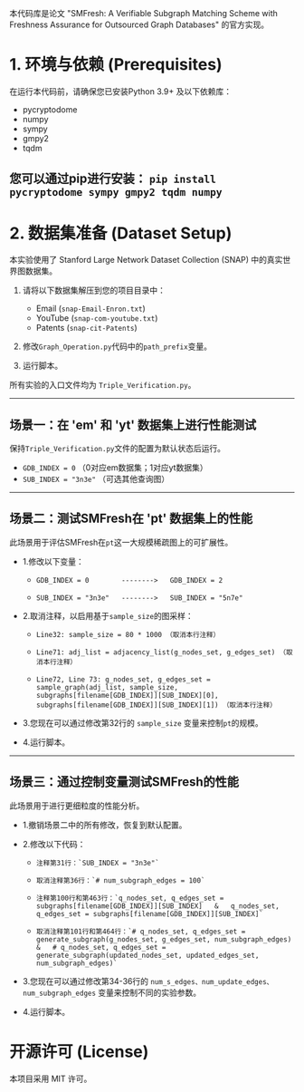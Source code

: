 
本代码库是论文 "SMFresh: A Verifiable Subgraph Matching Scheme with Freshness Assurance for Outsourced Graph Databases" 的官方实现。

# 1. 环境与依赖 (Prerequisites)

在运行本代码前，请确保您已安装Python 3.9+ 及以下依赖库：
* pycryptodome
* numpy
* sympy
* gmpy2
* tqdm

您可以通过pip进行安装：
`pip install pycryptodome sympy gmpy2 tqdm numpy`
-----------------------------------



# 2. 数据集准备 (Dataset Setup)

本实验使用了 Stanford Large Network Dataset Collection (SNAP) 中的真实世界图数据集。

1. 请将以下数据集解压到您的项目目录中：
   * Email (`snap-Email-Enron.txt`)
   * YouTube (`snap-com-youtube.txt`)
   * Patents (`snap-cit-Patents`)

2. 修改`Graph_Operation.py`代码中的`path_prefix`变量。

3. 运行脚本。

所有实验的入口文件均为 `Triple_Verification.py`。



----------------------------------------------------------------------
场景一：在 'em' 和 'yt' 数据集上进行性能测试
----------------------------------------------------------------------

保持`Triple_Verification.py`文件的配置为默认状态后运行。

* `GDB_INDEX = 0`             （0对应em数据集；1对应yt数据集）
* `SUB_INDEX = "3n3e"`        （可选其他查询图）



----------------------------------------------------------------------
场景二：测试SMFresh在 'pt' 数据集上的性能
----------------------------------------------------------------------

此场景用于评估SMFresh在`pt`这一大规模稀疏图上的可扩展性。

   * 1.修改以下变量：
      *     GDB_INDEX = 0        -------->   GDB_INDEX = 2
      *     SUB_INDEX = "3n3e"   -------->   SUB_INDEX = "5n7e"

   * 2.取消注释，以启用基于`sample_size`的图采样：
      *     Line32: sample_size = 80 * 1000 （取消本行注释）
      *     Line71: adj_list = adjacency_list(g_nodes_set, g_edges_set) （取消本行注释）
      *     Line72, Line 73: g_nodes_set, g_edges_set = sample_graph(adj_list, sample_size, subgraphs[filename[GDB_INDEX]][SUB_INDEX][0], subgraphs[filename[GDB_INDEX]][SUB_INDEX][1]) （取消本行注释）

   * 3.您现在可以通过修改第32行的 `sample_size` 变量来控制`pt`的规模。

   * 4.运行脚本。



----------------------------------------------------------------------
场景三：通过控制变量测试SMFresh的性能
----------------------------------------------------------------------

此场景用于进行更细粒度的性能分析。

   * 1.撤销场景二中的所有修改，恢复到默认配置。

   * 2.修改以下代码：
      *     注释第31行：`SUB_INDEX = "3n3e"`
      *     取消注释第36行：`# num_subgraph_edges = 100`
      *     注释第100行和第463行：`q_nodes_set, q_edges_set = subgraphs[filename[GDB_INDEX]][SUB_INDEX]   &   q_nodes_set, q_edges_set = subgraphs[filename[GDB_INDEX]][SUB_INDEX]`
      *     取消注释第101行和第464行：`# q_nodes_set, q_edges_set = generate_subgraph(g_nodes_set, g_edges_set, num_subgraph_edges)   &   # q_nodes_set, q_edges_set = generate_subgraph(updated_nodes_set, updated_edges_set, num_subgraph_edges)`

   * 3.您现在可以通过修改第34-36行的 `num_s_edges、num_update_edges、num_subgraph_edges` 变量来控制不同的实验参数。

   * 4.运行脚本。



# 开源许可 (License)
本项目采用 MIT 许可。